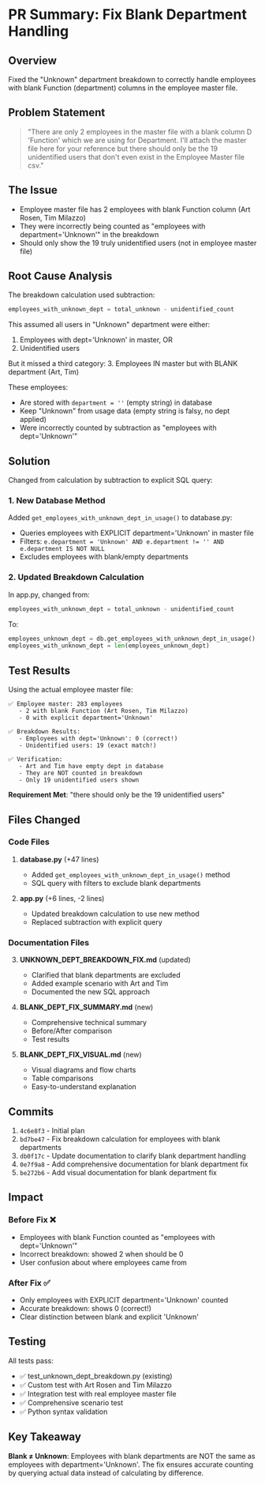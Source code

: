 # PR Summary: Fix Blank Department Handling

## Overview
Fixed the "Unknown" department breakdown to correctly handle employees with blank Function (department) columns in the employee master file.

## Problem Statement
> "There are only 2 employees in the master file with a blank column D 'Function' which we are using for Department. I'll attach the master file here for your reference but there should only be the 19 unidentified users that don't even exist in the Employee Master file csv."

## The Issue
- Employee master file has 2 employees with blank Function column (Art Rosen, Tim Milazzo)
- They were incorrectly being counted as "employees with department='Unknown'" in the breakdown
- Should only show the 19 truly unidentified users (not in employee master file)

## Root Cause Analysis
The breakdown calculation used subtraction:
```python
employees_with_unknown_dept = total_unknown - unidentified_count
```

This assumed all users in "Unknown" department were either:
1. Employees with dept='Unknown' in master, OR
2. Unidentified users

But it missed a third category:
3. Employees IN master but with BLANK department (Art, Tim)

These employees:
- Are stored with `department = ''` (empty string) in database
- Keep "Unknown" from usage data (empty string is falsy, no dept applied)
- Were incorrectly counted by subtraction as "employees with dept='Unknown'"

## Solution
Changed from calculation by subtraction to explicit SQL query:

### 1. New Database Method
Added `get_employees_with_unknown_dept_in_usage()` to database.py:
- Queries employees with EXPLICIT department='Unknown' in master file
- Filters: `e.department = 'Unknown' AND e.department != '' AND e.department IS NOT NULL`
- Excludes employees with blank/empty departments

### 2. Updated Breakdown Calculation
In app.py, changed from:
```python
employees_with_unknown_dept = total_unknown - unidentified_count
```

To:
```python
employees_unknown_dept = db.get_employees_with_unknown_dept_in_usage()
employees_with_unknown_dept = len(employees_unknown_dept)
```

## Test Results
Using the actual employee master file:
```
✅ Employee master: 283 employees
   - 2 with blank Function (Art Rosen, Tim Milazzo)
   - 0 with explicit department='Unknown'

✅ Breakdown Results:
   - Employees with dept='Unknown': 0 (correct!)
   - Unidentified users: 19 (exact match!)
   
✅ Verification:
   - Art and Tim have empty dept in database
   - They are NOT counted in breakdown
   - Only 19 unidentified users shown
```

**Requirement Met**: "there should only be the 19 unidentified users"

## Files Changed

### Code Files
1. **database.py** (+47 lines)
   - Added `get_employees_with_unknown_dept_in_usage()` method
   - SQL query with filters to exclude blank departments

2. **app.py** (+6 lines, -2 lines)
   - Updated breakdown calculation to use new method
   - Replaced subtraction with explicit query

### Documentation Files
3. **UNKNOWN_DEPT_BREAKDOWN_FIX.md** (updated)
   - Clarified that blank departments are excluded
   - Added example scenario with Art and Tim
   - Documented the new SQL approach

4. **BLANK_DEPT_FIX_SUMMARY.md** (new)
   - Comprehensive technical summary
   - Before/After comparison
   - Test results

5. **BLANK_DEPT_FIX_VISUAL.md** (new)
   - Visual diagrams and flow charts
   - Table comparisons
   - Easy-to-understand explanation

## Commits
1. `4c6e8f3` - Initial plan
2. `bd7be47` - Fix breakdown calculation for employees with blank departments
3. `db0f17c` - Update documentation to clarify blank department handling
4. `0e7f9a8` - Add comprehensive documentation for blank department fix
5. `be272b6` - Add visual documentation for blank department fix

## Impact

### Before Fix ❌
- Employees with blank Function counted as "employees with dept='Unknown'"
- Incorrect breakdown: showed 2 when should be 0
- User confusion about where employees came from

### After Fix ✅
- Only employees with EXPLICIT department='Unknown' counted
- Accurate breakdown: shows 0 (correct!)
- Clear distinction between blank and explicit 'Unknown'

## Testing
All tests pass:
- ✅ test_unknown_dept_breakdown.py (existing)
- ✅ Custom test with Art Rosen and Tim Milazzo
- ✅ Integration test with real employee master file
- ✅ Comprehensive scenario test
- ✅ Python syntax validation

## Key Takeaway
**Blank ≠ Unknown**: Employees with blank departments are NOT the same as employees with department='Unknown'. The fix ensures accurate counting by querying actual data instead of calculating by difference.

